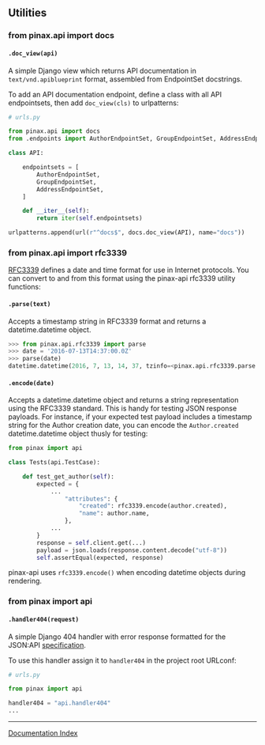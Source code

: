 ## Utilities

### from pinax.api import docs

#### `.doc_view(api)`

A simple Django view which returns API documentation in `text/vnd.apiblueprint` format, assembled from EndpointSet docstrings.

To add an API documentation endpoint, define a class with all API endpointsets, then add `doc_view(cls)` to urlpatterns:

```python
# urls.py

from pinax.api import docs
from .endpoints import AuthorEndpointSet, GroupEndpointSet, AddressEndpointSet

class API:

    endpointsets = [
        AuthorEndpointSet,
        GroupEndpointSet,
        AddressEndpointSet,
    ]

    def __iter__(self):
        return iter(self.endpointsets)

urlpatterns.append(url(r"^docs$", docs.doc_view(API), name="docs"))
```

### from pinax.api import rfc3339

[RFC3339](https://tools.ietf.org/html/rfc3339) defines a date and time format for use in Internet protocols. You can convert to and from this format using the pinax-api rfc3339 utility functions:

#### `.parse(text)`

Accepts a timestamp string in RFC3339 format and returns a datetime.datetime object.

```python
>>> from pinax.api.rfc3339 import parse
>>> date = '2016-07-13T14:37:00.0Z'
>>> parse(date)
datetime.datetime(2016, 7, 13, 14, 37, tzinfo=<pinax.api.rfc3339.parse.<locals>.ZuluTZ object at 0x10f2fe0f0>)
```

#### `.encode(date)`

Accepts a datetime.datetime object and returns a string representation using the RFC3339 standard. This is handy for testing JSON response payloads. For instance, if your expected test payload includes a timestamp string for the Author creation date, you can encode the `Author.created` datetime.datetime object thusly for testing:

```python
from pinax import api

class Tests(api.TestCase):

    def test_get_author(self):
        expected = {
            ...
                "attributes": {
                    "created": rfc3339.encode(author.created),
                    "name": author.name,
                },
            ...
        }
        response = self.client.get(...)
        payload = json.loads(response.content.decode("utf-8"))
        self.assertEqual(expected, response)
```

pinax-api uses `rfc3339.encode()` when encoding datetime objects during rendering.

### from pinax import api

#### `.handler404(request)`

A simple Django 404 handler with error response formatted for the JSON:API [specification](http://jsonapi.org/format/#fetching-resources-responses-404).

To use this handler assign it to `handler404` in the project root URLconf:

```python
# urls.py

from pinax import api

handler404 = "api.handler404"
...
```

***
[Documentation Index](index.md)
